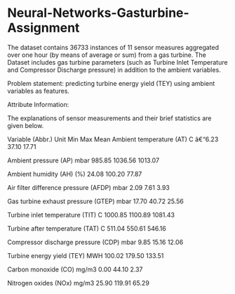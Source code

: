 # Neural-Networks-Gasturbine-Assignment

The dataset contains 36733 instances of 11 sensor measures aggregated over one hour (by means of average or sum) from a gas turbine. 
The Dataset includes gas turbine parameters (such as Turbine Inlet Temperature and Compressor Discharge pressure) in addition to the ambient variables.



Problem statement: predicting turbine energy yield (TEY) using ambient variables as features.



Attribute Information:

The explanations of sensor measurements and their brief statistics are given below.

Variable (Abbr.) Unit Min Max Mean
Ambient temperature (AT) C â€“6.23 37.10 17.71

Ambient pressure (AP) mbar 985.85 1036.56 1013.07

Ambient humidity (AH) (%) 24.08 100.20 77.87

Air filter difference pressure (AFDP) mbar 2.09 7.61 3.93

Gas turbine exhaust pressure (GTEP) mbar 17.70 40.72 25.56

Turbine inlet temperature (TIT) C 1000.85 1100.89 1081.43

Turbine after temperature (TAT) C 511.04 550.61 546.16

Compressor discharge pressure (CDP) mbar 9.85 15.16 12.06

Turbine energy yield (TEY) MWH 100.02 179.50 133.51

Carbon monoxide (CO) mg/m3 0.00 44.10 2.37

Nitrogen oxides (NOx) mg/m3 25.90 119.91 65.29
